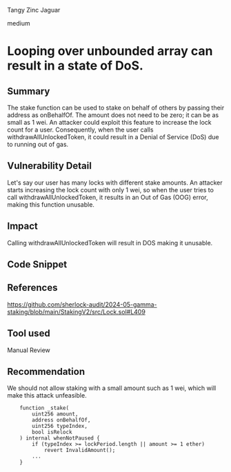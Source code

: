 Tangy Zinc Jaguar

medium

# Looping over unbounded array can result in a state of DoS.

## Summary
The stake function can be used to stake on behalf of others by passing their address as onBehalfOf. The amount does not need to be zero; it can be as small as 1 wei. An attacker could exploit this feature to increase the lock count for a user. Consequently, when the user calls withdrawAllUnlockedToken, it could result in a Denial of Service (DoS) due to running out of gas.








## Vulnerability Detail
Let's say our user has many locks with different stake amounts. An attacker starts increasing the lock count with only 1 wei, so when the user tries to call withdrawAllUnlockedToken, it results in an Out of Gas (OOG) error, making this function unusable.

## Impact
Calling withdrawAllUnlockedToken will result in DOS making it unusable.

## Code Snippet

## References
https://github.com/sherlock-audit/2024-05-gamma-staking/blob/main/StakingV2/src/Lock.sol#L409  
## Tool used

Manual Review

## Recommendation
We should not allow staking with a small amount such as 1 wei, which will make this attack unfeasible.  
```solidity
    function _stake(
        uint256 amount,
        address onBehalfOf,
        uint256 typeIndex,
        bool isRelock
    ) internal whenNotPaused {
        if (typeIndex >= lockPeriod.length || amount >= 1 ether)
            revert InvalidAmount();
        ...
    }
```


